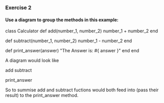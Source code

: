 ### Exercise 2
#### Use a diagram to group the methods in this example:

class Calculator
  def add(number_1, number_2)
    number_1 + number_2
  end

  def subtract(number_1, number_2)
    number_1 - number_2
  end

  def print_answer(answer)
    "The Answer is: #{ answer }"
  end
end

A diagram would look like

add
subtract

print_answer

So to summise add and subtract fuctions would both feed into (pass their result) to the print_answer method.